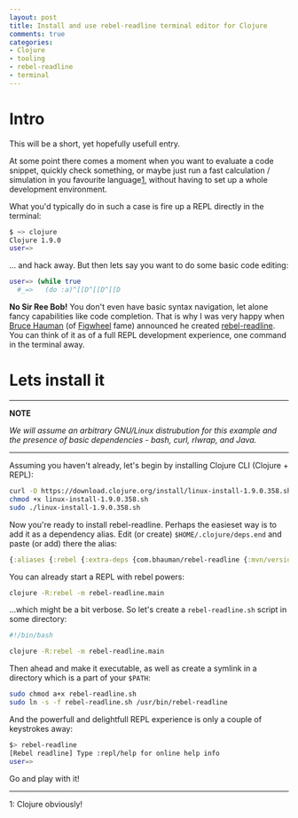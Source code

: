 ```yaml
---
layout: post
title: Install and use rebel-readline terminal editor for Clojure
comments: true
categories:
- Clojure
- tooling
- rebel-readline
- terminal
---
```


# <a name="into"> Intro

This will be a short, yet hopefully usefull entry.

At some point there comes a moment when you want to evaluate a code snippet, quickly check something, or maybe just run a fast calculation / simulation in you favourite language<sup>[1](#footnote1)</sup>, without having to set up a whole development environment.

What you'd typically do in such a case is fire up a REPL directly in the terminal:

```bash
$ ~> clojure
Clojure 1.9.0
user=>
```
... and hack away. But then lets say you want to do some basic code editing:

```bash
user=> (while true
  #_=>   (do :a)^[[D^[[D^[[D
```

**No Sir Ree Bob!** You don't even have basic syntax navigation, let alone fancy capabilities like code completion.
That is why I was very happy when [Bruce Hauman](https://github.com/bhauman) (of [Figwheel](https://github.com/bhauman/lein-figwheel) fame) announced he created [rebel-readline](https://github.com/bhauman/rebel-readline).
You can think of it as of a full REPL development experience, one command in the terminal away.

# <a name="install"> Lets install it

---
**NOTE**

_We will assume an arbitrary GNU/Linux distrubution for this example and the presence of basic dependencies - bash, curl, rlwrap, and Java._

---

Assuming you haven't already, let's begin by installing Clojure CLI (Clojure + REPL):

```bash
curl -O https://download.clojure.org/install/linux-install-1.9.0.358.sh
chmod +x linux-install-1.9.0.358.sh
sudo ./linux-install-1.9.0.358.sh
```

Now you're ready to install rebel-readline. Perhaps the easieset way is to add it as a dependency alias. Edit (or create) `$HOME/.clojure/deps.end` and paste (or add) there the alias:

```clojure
{:aliases {:rebel {:extra-deps {com.bhauman/rebel-readline {:mvn/version "0.1.1"}}}}}
```

You can already start a REPL with rebel powers:

```bash
clojure -R:rebel -m rebel-readline.main
```

...which might be a bit verbose. So let's create a `rebel-readline.sh` script in some directory:

```bash
#!/bin/bash

clojure -R:rebel -m rebel-readline.main
```

Then ahead and make it executable, as well as create a symlink in a directory which is a part of your `$PATH`:

```bash
sudo chmod a+x rebel-readline.sh
sudo ln -s -f rebel-readline.sh /usr/bin/rebel-readline
```

And the powerfull and delightfull REPL experience is only a couple of keystrokes away:

```bash
$> rebel-readline
[Rebel readline] Type :repl/help for online help info
user=>

```
Go and play with it!

---
<a name="footnote1">1</a>: Clojure obviously!
